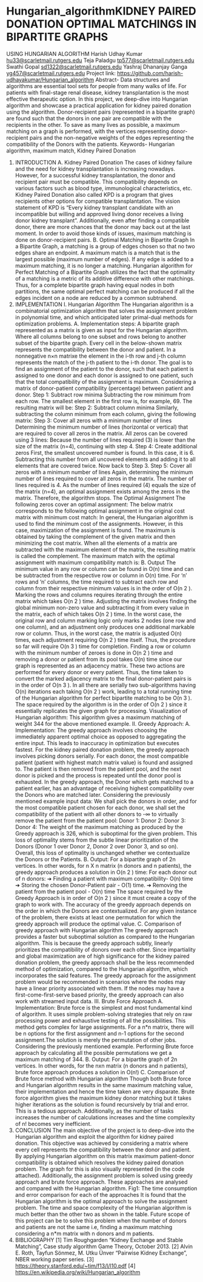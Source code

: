 # Hungarian_algorithmKIDNEY PAIRED DONATION OPTIMAL MATCHINGS IN BIPARTITE GRAPHS
USING HUNGARIAN ALGORITHM
Harish Udhay Kumar
hu33@scarletmail.rutgers.edu
Teja Paladgu
tp577@scarletmail.rutgers.edu
Swathi Gopal
sd1322@scarletmail.rutgers.edu
Yashraj Dhananjay Ganga
yg457@scarletmail.rutgers.edu
Project link: https://github.com/harish-udhayakumar/Hungarian_algorithm
Abstract- Data structures and algorithms are
essential tool sets for people from many walks
of life. For patients with final-stage renal
disease, kidney transplantation is the most
effective therapeutic option. In this project,
we deep-dive into Hungarian algorithm and
showcase a practical application for kidney
paired donation using the algorithm.
Donor-recipient pairs (represented in a
bipartite graph) are found such that the
donors in one pair are compatible with the
recipients in the other. To save as many lives
as possible, a maximum matching on a graph
is performed, with the vertices representing
donor-recipient pairs and the non-negative
weights of the edges representing the
compatibility of the Donors with the patients.
Keywords- Hungarian algorithm, maximum
match, Kidney Paired Donation
1. INTRODUCTION
A. Kidney Paired Donation
The cases of kidney failure and the need
for kidney transplantation is increasing
nowadays. However, for a successful kidney
transplantation, the donor and recipient pair
must be compatible. This compatibility depends
on various factors such as blood type,
immunological characteristics, etc. Kidney
Paired Donation also called KPD is a program
that gives recipients other options for compatible
transplantation. The vision statement of KPD is
“Every kidney transplant candidate with an
incompatible but willing and approved living
donor receives a living donor kidney transplant”.
Additionally, even after finding a
compatible donor, there are more chances that
the donor may back out at the last moment. In
order to avoid those kinds of issues, maximum
matching is done on donor-recipient pairs.
B. Optimal Matching in Bipartite Graph
In a Bipartite Graph, a matching is a
group of edges chosen so that no two edges
share an endpoint. A maximum match is a match
that is the largest possible (maximum number of
edges). If any edge is added to a maximum
matching, it is no longer a matching.
Hungarian algorithm for Perfect
Matching of a Bipartite Graph utilizes the fact
that the optimality of a matching is a metric of
its additive difference with other matchings.
Thus, for a complete bipartite graph having
equal nodes in both partitions, the same optimal
perfect matching can be produced if all the
edges incident on a node are reduced by a
common subtrahend.
2. IMPLEMENTATION
I. Hungarian Algorithm
The Hungarian algorithm is a
combinatorial optimization algorithm that solves
the assignment problem in polynomial time, and
which anticipated later primal-dual methods for
optimization problems.
A. Implementation steps:
A bipartite graph represented as a
matrix is given as input for the Hungarian
algorithm. Where all columns belong to one
subset and rows belong to another subset of the
bipartite graph.
Every cell in the below-shown matrix
represents the compatibility between the donor
and patient. In a nonnegative n×n matrixe the
element in the i-th row and j-th column
represents the match of the j-th patient to the i-th
donor. The goal is to find an assignment of the
patient to the donor, such that each patient is
assigned to one donor and each donor is
assigned to one patient, such that the total
compatibility of the assignment is maximum.
Considering a matrix of donor-patient
compatibility (percentage) between patient and
donor.
Step 1: Subtract row minima
Subtracting the row minimum from each
row. The smallest element in the first row is, for
example, 69. The resulting matrix will be:
Step 2: Subtract column minima
Similarly, subtracting the column
minimum from each column, giving the
following matrix:
Step 3: Cover all zeros with a minimum number
of lines
Determining the minimum number of
lines (horizontal or vertical) that are required to
cover all zeros in the matrix. All zeros can be
covered using 3 lines:
Because the number of lines required (3)
is lower than the size of the matrix (n=4),
continuing with step 4.
Step 4: Create additional zeros
First, the smallest uncovered number is
found. In this case, it is 6. Subtracting this
number from all uncovered elements and adding
it to all elements that are covered twice.
Now back to Step 3.
Step 5: Cover all zeros with a minimum number
of lines
Again, determining the minimum
number of lines required to cover all zeros in the
matrix.
The number of lines required is 4. As the
number of lines required (4) equals the size of the
matrix (n=4), an optimal assignment exists among the
zeros in the matrix. Therefore, the algorithm stops.
The Optimal Assignment
The following zeros cover an optimal
assignment:
The below matrix corresponds to the
following optimal assignment in the original
cost matrix with minimum cost match:
In general, the Hungarian algorithm is
used to find the minimum cost of the
assignments. However, in this case,
maximization of the assignment is found. The
maximum is obtained by taking the complement
of the given matrix and then minimizing the
cost matrix. When all the elements of a matrix
are subtracted with the maximum element of the
matrix, the resulting matrix is called the
complement.
The maximum match with the optimal
assignment with maximum compatibility match
is:
B. Output
The minimum value in any row or
column can be found in O(n) time and can be
subtracted from the respective row or column in
O(n) time. For ‘n’ rows and ‘n’ columns, the
time required to subtract each row and column
from their respective minimum values is in the
order of O(n
2
). Marking the rows and columns
requires iterating through the entire matrix
which takes O(n
2
) time. Adjusting the matrix
involves finding the global minimum non-zero
value and subtracting it from every value in the
matrix, each of which takes O(n
2
) time. In the
worst case, the original row and column marking
logic only marks 2 nodes (one row and one
column), and an adjustment only produces one
additional markable row or column. Thus, in the
worst case, the matrix is adjusted O(n) times,
each adjustment requiring O(n
2
) time itself.
Thus, the procedure so far will require O(n
3
)
time for completion. Finding a row or column
with the minimum number of zeroes is done in
O(n
2
) time and removing a donor or patient from
its pool takes O(n) time since our graph is
represented as an adjacency matrix. These two
actions are performed for every donor or every
patient. Thus, the time taken to convert the
marked adjacency matrix to the final
donor-patient pairs is in the order of O(n
3
).
In all there are serially two
sub-algorithms having O(n) iterations each
taking O(n
2
) work, leading to a total running
time of the Hungarian algorithm for perfect
bipartite matching to be O(n
3
).
The space required by the algorithm is in the
order of O(n
2
) since it essentially replicates the
given graph for processing.
Visualization of Hungarian algorithm:
This algorithm gives a maximum matching of
weight 344 for the above mentioned example.
II. Greedy Approach:
A. Implementation:
The greedy approach involves choosing
the immediately apparent optimal choice as
opposed to aggregating the entire input. This
leads to inaccuracy in optimization but executes
fastest.
For the kidney paired donation problem,
the greedy approach involves picking donors
serially. For each donor, the most compatible
patient (patient with highest match matrix value)
is found and assigned to. The patient is then
removed from the patient pool, and the next
donor is picked and the process is repeated until
the donor pool is exhausted. In the greedy
approach, the Donor which gets matched to a
patient earlier, has an advantage of receiving
highest compatibility over the Donors who are
matched later.
Considering the previously mentioned
example input data:
We shall pick the donors in order, and for the
most compatible patient chosen for each donor,
we shall set the compatibility of the patient with
all other donors to -∞ to virtually remove the
patient from the patient pool:
Donor 1:
Donor 2:
Donor 3:
Donor 4:
The weight of the maximum matching
as produced by the Greedy approach is 326,
which is suboptimal for the given problem. This
loss of optimality stems from the subtle linear
prioritization of the Donors (Donor 1 over
Donor 2, Donor 2 over Donor 3, and so on).
Overall, this loss of optimality is unchanged
whether we contextualize the Donors or the
Patients.
B. Output:
For a bipartite graph of 2n vertices. In
other words, for n X n matrix (n donors and n
patients), the greedy approach produces a
solution in O(n
2
) time:
For each donor out of n donors:
➔ Finding a patient with maximum
compatibility- O(n) time
➔ Storing the chosen Donor-Patient pair -
O(1) time.
➔ Removing the patient from the patient
pool - O(n) time
The space required by the Greedy
Approach is in order of O(n
2
) since it must
create a copy of the graph to work with.
The accuracy of the greedy approach
depends on the order in which the Donors are
contextualized. For any given instance of the
problem, there exists at least one permutation for
which the greedy approach will produce the
optimal value.
C. Comparison of greedy approach with
Hungarian algorithm
The greedy approach provides a faster
but suboptimal solution as compared to the
Hungarian algorithm. This is because the greedy
approach subtly, linearly prioritizes the
compatibility of donors over each other. Since
impartiality and global maximization are of high
significance for the kidney paired donation
problem, the greedy approach shall be the less
recommended method of optimization,
compared to the Hungarian algorithm, which
incorporates the said features.
The greedy approach for the assignment
problem would be recommended in scenarios
where the nodes may have a linear priority
associated with them. If the nodes may have a
first-come-first-serve based priority, the greedy
approach can also work with streamed input
data.
III. Brute Force Approach
A. Implementation:
Brute force is the simplest and most
fundamental kind of algorithm. It uses simple
problem-solving strategies that rely on raw
processing power and exhaustive testing of all
the possibilities. This method gets complex for
large assignments.
For a n*n matrix, there will be n options
for the first assignment and n-1 options for the
second assignment.The solution is merely the
permutation of other jobs.
Considering the previously mentioned example.
Performing Brute force approach by calculating
all the possible permutations we get a maximum
matching of 344.
B. Output:
For a bipartite graph of 2n vertices. In
other words, for the nxn matrix (n donors and n
patients), brute force approach produces a
solution in O(n!)
C. Comparison of Brute force method with
Hungarian algorithm
Though both Brute force and Hungarian
algorithm results in the same maximum
matching value, their implementation and hence
the time taken are very disparate. Brute force
algorithm gives the maximum kidney donor
matching but it takes higher iterations as the
solution is found recursively by trial and error.
This is a tedious approach.
Additionally, as the number of tasks
increases the number of calculations increases
and the time complexity of n! becomes very
inefficient.
3. CONCLUSION
The main objective of the project is to
deep-dive into the Hungarian algorithm and
exploit the algorithm for kidney paired donation.
This objective was achieved by considering a
matrix where every cell represents the
compatibility between the donor and patient. By
applying Hungarian algorithm on this matrix
maximum patient-donor compatibility is
obtained which resolves the kidney paired
donation problem. The graph for this is also
visually represented (in the code attached).
Additionally, the assignment problem is
solved using greedy approach and brute force
approach. These approaches are analysed and
compared with the Hungarian algorithm.
Fig1: The time consumption and error comparison for
each of the approaches
It is found that the Hungarian algorithm is the
optimal approach to solve the assignment problem.
The time and space complexity of the Hungarian
algorithm is much better than the other two as
shown in the table.
Future scope of this project can be to solve this
problem when the number of donors and patients
are not the same i.e, finding a maximum matching
considering a n*m matrix with n donors and m
patients.
4. BIBLIOGRAPHY
[1] Tim Roughgarden “Kidney Exchange and
Stable Matching”, Case study algorithm Game
Theory, October 2013.
[2] Alvin E. Roth, Tayfun Sönmez, M. Utku
Ünver “Pairwise Kidney Exchange”, NBER
working paper series.
[3] https://theory.stanford.edu/~tim/f13/l/l10.pdf
[4] https://en.wikipedia.org/wiki/Hungarian_algorithm
